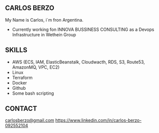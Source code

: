 ## CARLOS BERZO

My Name is Carlos, i´m fron Argentina.

* Currently working fon INNOVA BUSSINESS CONSULTING as a Devops Infrastructure in Wethein Group

## SKILLS

* AWS (ECS, IAM, ElasticBeanstalk, Cloudwacth, RDS, S3, Route53, AmazonMQ, VPC, EC2)
* Linux
* Terraform
* Docker
* Github
* Some bash scripting

## CONTACT

carlosberzo@gmail.com
https://www.linkedin.com/in/carlos-berzo-092552104
